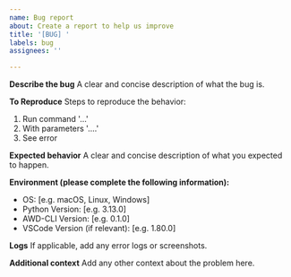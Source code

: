 ```yaml
---
name: Bug report
about: Create a report to help us improve
title: '[BUG] '
labels: bug
assignees: ''

---
```


**Describe the bug**
A clear and concise description of what the bug is.

**To Reproduce**
Steps to reproduce the behavior:
1. Run command '...'
2. With parameters '....'
3. See error

**Expected behavior**
A clear and concise description of what you expected to happen.

**Environment (please complete the following information):**
 - OS: [e.g. macOS, Linux, Windows]
 - Python Version: [e.g. 3.13.0]
 - AWD-CLI Version: [e.g. 0.1.0]
 - VSCode Version (if relevant): [e.g. 1.80.0]

**Logs**
If applicable, add any error logs or screenshots.

**Additional context**
Add any other context about the problem here.
